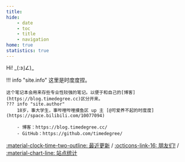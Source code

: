 ```yaml
---
title: 
hide:
    - date
    - toc
    - title
    - navigation
home: true
statistics: true
---
```

<!-- #主页 -->

<link rel="stylesheet" href="css/index.css">
<div class="center-container">
    <span class="note-text">Hi! _(:ɜ⌋∠)_</span>
</div>

!!! info "site.info"
    这里是时度度捏。
    
    这个笔记本会用来存些专业性较强的笔记。以便于和自己的[博客](https://blog.timedegree.cc)区分开来。
    ??? info "site.author"
        18岁，事大学生，事哔哩哔哩摸鱼区 up 主 [@可爱养不起的时度度](https://space.bilibili.com/10077094)

        - 博客：https://blog.timedegree.cc/
        - GitHub：https://github.com/timedegree/

<!-- [:octicons-info-16: 关于我](about/) /  -->
[:material-clock-time-two-outline: 最近更新](changelog.md) / 
[:octicons-link-16: 朋友们!](links.md) / 
[:material-chart-line: 站点统计](javascript:toggle_statistics();)


<div id="statistics" markdown="1" class="card" style="width: 27em; border-color: transparent; opacity: 0; font-size: 75%">
<div style="padding-left: 1em;" markdown="1">
页面总数：{{pages}}  
总字数：{{words}}  
代码块行数：{{codes}}  
网站运行时间：<span id="web-time"></span>
</div>
</div>

<script>
function updateTime() {
    var date = new Date();
    var now = date.getTime();
    var startDate = new Date("2022/08/22 13:07:15");
    var start = startDate.getTime();
    var diff = now - start;
    var y, d, h, m;
    y = Math.floor(diff / (365 * 24 * 3600 * 1000));
    diff -= y * 365 * 24 * 3600 * 1000;
    d = Math.floor(diff / (24 * 3600 * 1000));
    h = Math.floor(diff / (3600 * 1000) % 24);
    m = Math.floor(diff / (60 * 1000) % 60);
    if (y == 0) {
        document.getElementById("web-time").innerHTML = d + "<span class=\"heti-spacing\"> </span>天<span class=\"heti-spacing\"> </span>" + h + "<span class=\"heti-spacing\"> </span>小时<span class=\"heti-spacing\"> </span>" + m + "<span class=\"heti-spacing\"> </span>分钟";
    } else {
        document.getElementById("web-time").innerHTML = y + "<span class=\"heti-spacing\"> </span>年<span class=\"heti-spacing\"> </span>" + d + "<span class=\"heti-spacing\"> </span>天<span class=\"heti-spacing\"> </span>" + h + "<span class=\"heti-spacing\"> </span>小时<span class=\"heti-spacing\"> </span>" + m + "<span class=\"heti-spacing\"> </span>分钟";
    }
    setTimeout(updateTime, 1000 * 60);
}
updateTime();
function toggle_statistics() {
    var statistics = document.getElementById("statistics");
    if (statistics.style.opacity == 0) {
        statistics.style.opacity = 1;
    } else {
        statistics.style.opacity = 0;
    }
}
</script>
